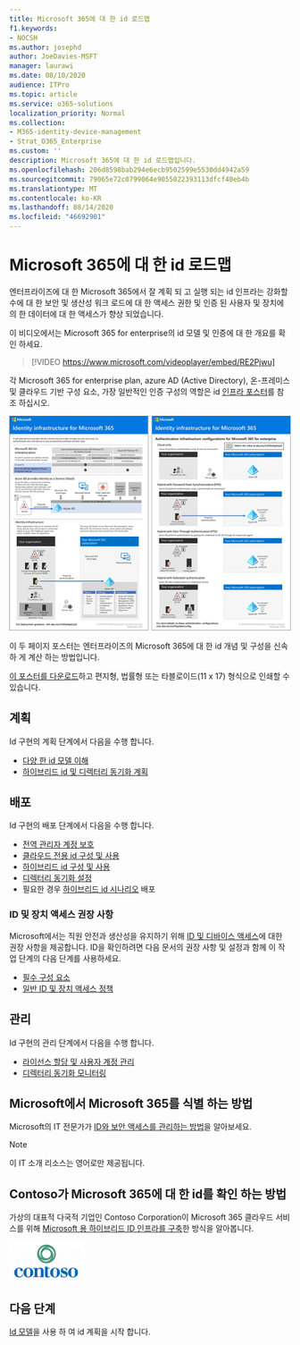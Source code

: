 ```yaml
---
title: Microsoft 365에 대 한 id 로드맵
f1.keywords:
- NOCSH
ms.author: josephd
author: JoeDavies-MSFT
manager: laurawi
ms.date: 08/10/2020
audience: ITPro
ms.topic: article
ms.service: o365-solutions
localization_priority: Normal
ms.collection:
- M365-identity-device-management
- Strat_O365_Enterprise
ms.custom: ''
description: Microsoft 365에 대 한 id 로드맵입니다.
ms.openlocfilehash: 206d8598bab294e6ecb9502599e5530dd4942a59
ms.sourcegitcommit: 79065e72c0799064e9055022393113dfcf40eb4b
ms.translationtype: MT
ms.contentlocale: ko-KR
ms.lasthandoff: 08/14/2020
ms.locfileid: "46692901"
---
```

# <a name="identity-roadmap-for-microsoft-365"></a>Microsoft 365에 대 한 id 로드맵

엔터프라이즈에 대 한 Microsoft 365에서 잘 계획 되 고 실행 되는 id 인프라는 강화할 수에 대 한 보안 및 생산성 워크 로드에 대 한 액세스 권한 및 인증 된 사용자 및 장치에의 한 데이터에 대 한 액세스가 향상 되었습니다.

이 비디오에서는 Microsoft 365 for enterprise의 id 모델 및 인증에 대 한 개요를 확인 하세요.

<p> </p>

> [!VIDEO https://www.microsoft.com/videoplayer/embed/RE2Pjwu]

각 Microsoft 365 for enterprise plan, azure AD (Active Directory), 온-프레미스 및 클라우드 기반 구성 요소, 가장 일반적인 인증 구성의 역할은 id [인프라 포스터](../downloads/m365e-identity-infra.pdf)를 참조 하십시오.

[![ID 인프라 포스터](../downloads/m365e-identity-infra.png)](../downloads/m365e-identity-infra.pdf)

이 두 페이지 포스터는 엔터프라이즈의 Microsoft 365에 대 한 id 개념 및 구성을 신속 하 게 계산 하는 방법입니다.

[이 포스터를 다운로드](https://github.com/MicrosoftDocs/microsoft-365-docs/raw/public/microsoft-365/downloads/m365e-identity-infra.pdf)하고 편지형, 법률형 또는 타블로이드(11 x 17) 형식으로 인쇄할 수 있습니다.

## <a name="plan"></a>계획

Id 구현의 계획 단계에서 다음을 수행 합니다.

- [다양 한 id 모델 이해](about-microsoft-365-identity.md)
- [하이브리드 id 및 디렉터리 동기화 계획](plan-for-directory-synchronization.md)

## <a name="deploy"></a>배포

Id 구현의 배포 단계에서 다음을 수행 합니다.

- [전역 관리자 계정 보호](protect-your-global-administrator-accounts.md)
- [클라우드 전용 id 구성 및 사용](cloud-only-identities.md)
- [하이브리드 id 구성 및 사용](prepare-for-directory-synchronization.md)
- [디렉터리 동기화 설정](set-up-directory-synchronization.md)
- 필요한 경우 [하이브리드 id 시나리오](hybrid-solutions.md) 배포

### <a name="identity-and-device-access-recommendations"></a>ID 및 장치 액세스 권장 사항

Microsoft에서는 직원 안전과 생산성을 유지하기 위해 [ID 및 디바이스 액세스](microsoft-365-policies-configurations.md)에 대한 권장 사항을 제공합니다. ID을 확인하려면 다음 문서의 권장 사항 및 설정과 함께 이 작업 단계의 다음 단계를 사용하세요.

- [필수 구성 요소](identity-access-prerequisites.md)
- [일반 ID 및 장치 액세스 정책](identity-access-policies.md)

## <a name="manage"></a>관리

Id 구현의 관리 단계에서 다음을 수행 합니다.

- [라이선스 할당 및 사용자 계정 관리](assign-licenses-to-user-accounts.md)
- [디렉터리 동기화 모니터링](view-directory-synchronization-status.md)

## <a name="how-microsoft-does-identity-for-microsoft-365"></a>Microsoft에서 Microsoft 365를 식별 하는 방법

Microsoft의 IT 전문가가 [ID와 보안 액세스를 관리하는 방법](https://www.microsoft.com/en-us/itshowcase/managing-user-identities-and-secure-access-at-microsoft)을 알아보세요.

>[!Note]
>이 IT 소개 리소스는 영어로만 제공됩니다.
>

## <a name="how-contoso-did-identity-for-microsoft-365"></a>Contoso가 Microsoft 365에 대 한 id를 확인 하는 방법

가상의 대표적 다국적 기업인 Contoso Corporation이 Microsoft 365 클라우드 서비스를 위해 [Microsoft 용 하이브리드 ID 인프라를 구축](contoso-identity.md)한 방식을 알아봅니다.

![Contoso Corporation](../media/contoso-overview/contoso-icon.png)

## <a name="next-step"></a>다음 단계

[Id 모델](about-microsoft-365-identity.md)을 사용 하 여 id 계획을 시작 합니다.

